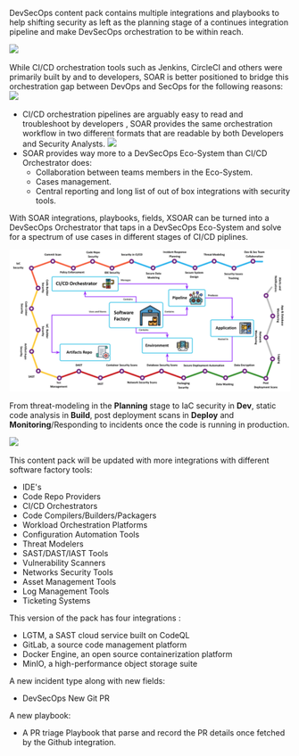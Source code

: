 DevSecOps content pack contains multiple integrations and playbooks to help shifting security as left as the planning stage of a continues integration pipeline and make DevSecOps orchestration to be within reach.

![](doc_files/Inspiration.png)

While CI/CD orchestration tools such as Jenkins, CircleCI and others were primarily built by and to developers, SOAR is better positioned to bridge this orchestration gap between DevOps and SecOps for the following reasons:
![](../../doc_files/Playbooks.png)
* CI/CD orchestration pipelines are arguably easy to read and troubleshoot by developers , SOAR provides the same orchestration workflow in two different formats that are readable by both Developers and Security Analysts.
![](../../doc_files/SOAR%20Features.png)
* SOAR provides way more to a DevSecOps Eco-System than CI/CD Orchestrator does:
    * Collaboration between teams members in the Eco-System.
    * Cases management.
    * Central reporting and long list of out of box integrations with security tools.

With SOAR integrations, playbooks, fields, XSOAR can be turned into a DevSecOps Orchestrator that taps in a DevSecOps Eco-System and solve for a spectrum of use cases in different stages of CI/CD piplines.

![](doc_files/DevOps_Services_image_link.png)

From threat-modeling in the **Planning** stage to IaC security in **Dev**, static code analysis in **Build**, post deployment scans in **Deploy** and **Monitoring**/Responding to incidents once the code is running in production.

![](doc_files/Architecture.png)

This content pack will be updated with more integrations with different software factory tools:

- IDE's 
- Code Repo Providers
- CI/CD Orchestrators
- Code Compilers/Builders/Packagers
- Workload Orchestration Platforms
- Configuration Automation Tools
- Threat Modelers
- SAST/DAST/IAST Tools
- Vulnerability Scanners
- Networks Security Tools
- Asset Management Tools
- Log Management Tools
- Ticketing Systems


This version of the pack has four integrations :
* LGTM, a SAST cloud service built on CodeQL
* GitLab, a source code management platform
* Docker Engine, an open source containerization platform
* MinIO, a high-performance object storage suite

A new incident type along with new fields:
* DevSecOps New Git PR

A new playbook:
* A PR triage Playbook that parse and record the PR details once fetched by the Github integration.
